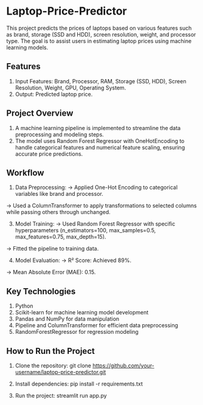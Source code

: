 # Laptop-Price-Predictor

This project predicts the prices of laptops based on various features such as brand, storage (SSD and HDD), screen resolution, weight, and processor type. The goal is to assist users in estimating laptop prices using machine learning models.

## Features
1. Input Features:
Brand, Processor, RAM, Storage (SSD, HDD), Screen Resolution, Weight, GPU, Operating System.
2. Output:
Predicted laptop price.

## Project Overview
1. A machine learning pipeline is implemented to streamline the data preprocessing and modeling steps.
2. The model uses Random Forest Regressor with OneHotEncoding to handle categorical features and numerical feature scaling, ensuring accurate price predictions.

## Workflow
1. Data Preprocessing:
-> Applied One-Hot Encoding to categorical variables like brand and processor.
   
-> Used a ColumnTransformer to apply transformations to selected columns while passing others through unchanged.

3. Model Training:
-> Used Random Forest Regressor with specific hyperparameters (n_estimators=100, max_samples=0.5, max_features=0.75, max_depth=15).
   
-> Fitted the pipeline to training data.

4. Model Evaluation:
-> R² Score: Achieved 89%.
   
-> Mean Absolute Error (MAE): 0.15.

## Key Technologies
1. Python
2. Scikit-learn for machine learning model development
3. Pandas and NumPy for data manipulation
4. Pipeline and ColumnTransformer for efficient data preprocessing
5. RandomForestRegressor for regression modeling

## How to Run the Project
1. Clone the repository:
git clone https://github.com/your-username/laptop-price-predictor.git

2. Install dependencies:
pip install -r requirements.txt

3. Run the project:
streamlit run app.py

